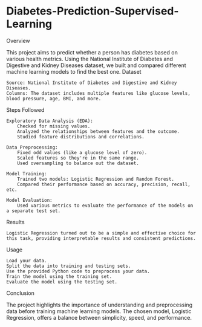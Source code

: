 # Diabetes-Prediction-Supervised-Learning
Overview

This project aims to predict whether a person has diabetes based on various health metrics. Using the National Institute of Diabetes and Digestive and Kidney Diseases dataset, we built and compared different machine learning models to find the best one.
Dataset

    Source: National Institute of Diabetes and Digestive and Kidney Diseases.
    Columns: The dataset includes multiple features like glucose levels, blood pressure, age, BMI, and more.


Steps Followed

    Exploratory Data Analysis (EDA):
        Checked for missing values.
        Analyzed the relationships between features and the outcome.
        Studied feature distributions and correlations.

    Data Preprocessing:
        Fixed odd values (like a glucose level of zero).
        Scaled features so they're in the same range.
        Used oversampling to balance out the dataset.

    Model Training:
        Trained two models: Logistic Regression and Random Forest.
        Compared their performance based on accuracy, precision, recall, etc.

    Model Evaluation:
        Used various metrics to evaluate the performance of the models on a separate test set.

Results

    Logistic Regression turned out to be a simple and effective choice for this task, providing interpretable results and consistent predictions.

Usage

    Load your data.
    Split the data into training and testing sets.
    Use the provided Python code to preprocess your data.
    Train the model using the training set.
    Evaluate the model using the testing set.

Conclusion

The project highlights the importance of understanding and preprocessing data before training machine learning models. The chosen model, Logistic Regression, offers a balance between simplicity, speed, and performance.
